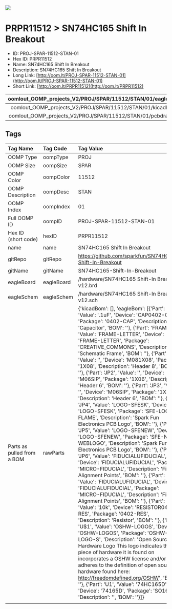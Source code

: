 


  
![][im]
# PRPR11512 > SN74HC165 Shift In Breakout

- ID: PROJ-SPAR-11512-STAN-01
- Hex ID: PRPR11512
- Name: SN74HC165 Shift In Breakout
- Description: SN74HC165 Shift In Breakout
- Long Link: [http://oom.lt/PROJ-SPAR-11512-STAN-01](http://oom.lt/PROJ-SPAR-11512-STAN-01)
- Short Link: [http://oom.lt/PRPR11512](http://oom.lt/PRPR11512)
  

|oomlout_OOMP_projects_V2/PROJ/SPAR/11512/STAN/01/eagleImage.png|oomlout_OOMP_projects_V2/PROJ/SPAR/11512/STAN/01/eagleSchemImage.png|oomlout_OOMP_projects_V2/PROJ/SPAR/11512/STAN/01/kicadPcb3dFront.png|oomlout_OOMP_projects_V2/PROJ/SPAR/11512/STAN/01/kicadPcb3dBack.png|
| :---: | :---: | :---: | :---: |
|oomlout_OOMP_projects_V2/PROJ/SPAR/11512/STAN/01/kicadPcb3d.png|oomlout_OOMP_projects_V2/PROJ/SPAR/11512/STAN/01/bomBack.png|oomlout_OOMP_projects_V2/PROJ/SPAR/11512/STAN/01/bomFront.png|oomlout_OOMP_projects_V2/PROJ/SPAR/11512/STAN/01/pcbdraw.svg|
|oomlout_OOMP_projects_V2/PROJ/SPAR/11512/STAN/01/pcbdrawBack.svg||||

## Tags
  

|Tag Name|Tag Code|Tag Value|
| :--- | :--- | :--- |
|OOMP Type|oompType|PROJ|
|OOMP Size|oompSize|SPAR|
|OOMP Color|oompColor|11512|
|OOMP Description|oompDesc|STAN|
|OOMP Index|oompIndex|01|
|Full OOMP ID|oompID|PROJ-SPAR-11512-STAN-01|
|Hex ID (short code)|hexID|PRPR11512|
|name|name|SN74HC165 Shift In Breakout|
|gitRepo|gitRepo|https://github.com/sparkfun/SN74HC165-Shift-In-Breakout|
|gitName|gitName|SN74HC165-Shift-In-Breakout|
|eagleBoard|eagleBoard|/hardware/SN74HC165 Shift-In Breakout-v12.brd|
|eagleSchem|eagleSchem|/hardware/SN74HC165 Shift-In Breakout-v12.sch|
|Parts as pulled from a BOM|rawParts|{'kicadBom': [], 'eagleBom': [{'Part': 'C1', 'Value': '.1uF', 'Device': 'CAP0402-CAP', 'Package': '0402-CAP', 'Description': 'Capacitor', 'BOM': ''}, {'Part': 'FRAME1', 'Value': 'FRAME-LETTER', 'Device': 'FRAME-LETTER', 'Package': 'CREATIVE_COMMONS', 'Description': 'Schematic Frame', 'BOM': ''}, {'Part': 'JP1', 'Value': '', 'Device': 'M081X08', 'Package': '1X08', 'Description': 'Header 8', 'BOM': ''}, {'Part': 'JP2', 'Value': '', 'Device': 'M06SIP', 'Package': '1X06', 'Description': 'Header 6', 'BOM': ''}, {'Part': 'JP3', 'Value': '', 'Device': 'M06SIP', 'Package': '1X06', 'Description': 'Header 6', 'BOM': ''}, {'Part': 'JP4', 'Value': 'LOGO-SFESK', 'Device': 'LOGO-SFESK', 'Package': 'SFE-LOGO-FLAME', 'Description': 'Spark Fun Electronics PCB Logo', 'BOM': ''}, {'Part': 'JP5', 'Value': 'LOGO-SFENEW', 'Device': 'LOGO-SFENEW', 'Package': 'SFE-NEW-WEBLOGO', 'Description': 'Spark Fun Electronics PCB Logo', 'BOM': ''}, {'Part': 'JP6', 'Value': 'FIDUCIALUFIDUCIAL', 'Device': 'FIDUCIALUFIDUCIAL', 'Package': 'MICRO-FIDUCIAL', 'Description': 'Fiducial Alignment Points', 'BOM': ''}, {'Part': 'JP7', 'Value': 'FIDUCIALUFIDUCIAL', 'Device': 'FIDUCIALUFIDUCIAL', 'Package': 'MICRO-FIDUCIAL', 'Description': 'Fiducial Alignment Points', 'BOM': ''}, {'Part': 'R1', 'Value': '10k', 'Device': 'RESISTOR0402-RES', 'Package': '0402-RES', 'Description': 'Resistor', 'BOM': ''}, {'Part': 'U$1', 'Value': 'OSHW-LOGOS', 'Device': 'OSHW-LOGOS', 'Package': 'OSHW-LOGO-S', 'Description': 'Open Source Hardware Logo This logo indicates the piece of hardware it is found on incorporates a OSHW license and/or adheres to the definition of open source hardware found here: http://freedomdefined.org/OSHW', 'BOM': ''}, {'Part': 'U1', 'Value': '74HC165D', 'Device': '74165D', 'Package': 'SO16', 'Description': '', 'BOM': ''}]}|
||||



[im]: PROJ/SPAR/11512/STAN/01/kicadPcb3d_450.png
